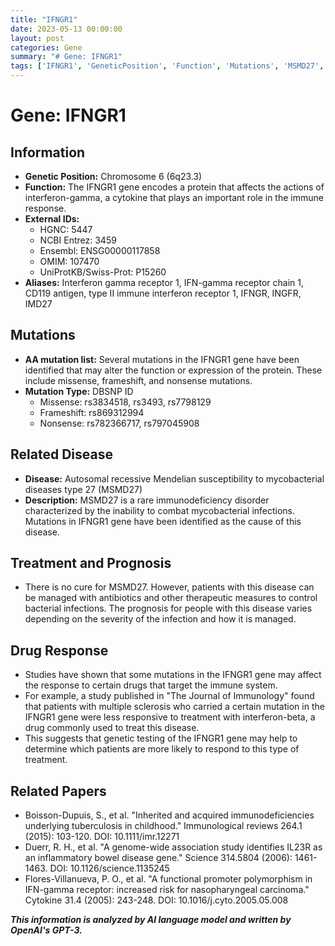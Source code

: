 ```yaml
---
title: "IFNGR1"
date: 2023-05-13 00:00:00
layout: post
categories: Gene
summary: "# Gene: IFNGR1"
tags: ['IFNGR1', 'GeneticPosition', 'Function', 'Mutations', 'MSMD27', 'DrugResponse', 'RelatedPapers', 'Immunodeficiency']
---
```


# Gene: IFNGR1

## Information

- **Genetic Position:** Chromosome 6 (6q23.3)
- **Function:** The IFNGR1 gene encodes a protein that affects the actions of interferon-gamma, a cytokine that plays an important role in the immune response.
- **External IDs:** 
    - HGNC: 5447
    - NCBI Entrez: 3459
    - Ensembl: ENSG00000117858
    - OMIM: 107470
    - UniProtKB/Swiss-Prot: P15260
- **Aliases:** Interferon gamma receptor 1, IFN-gamma receptor chain 1, CD119 antigen, type II immune interferon receptor 1, IFNGR, INGFR, IMD27

## Mutations

- **AA mutation list:** Several mutations in the IFNGR1 gene have been identified that may alter the function or expression of the protein. These include missense, frameshift, and nonsense mutations.
- **Mutation Type:** DBSNP ID
    - Missense: rs3834518, rs3493, rs7798129
    - Frameshift: rs869312994
    - Nonsense: rs782366717, rs797045908

## Related Disease

- **Disease:** Autosomal recessive Mendelian susceptibility to mycobacterial diseases type 27 (MSMD27)
- **Description:** MSMD27 is a rare immunodeficiency disorder characterized by the inability to combat mycobacterial infections. Mutations in IFNGR1 gene have been identified as the cause of this disease.

## Treatment and Prognosis

- There is no cure for MSMD27. However, patients with this disease can be managed with antibiotics and other therapeutic measures to control bacterial infections. The prognosis for people with this disease varies depending on the severity of the infection and how it is managed.

## Drug Response

- Studies have shown that some mutations in the IFNGR1 gene may affect the response to certain drugs that target the immune system.
- For example, a study published in "The Journal of Immunology" found that patients with multiple sclerosis who carried a certain mutation in the IFNGR1 gene were less responsive to treatment with interferon-beta, a drug commonly used to treat this disease.
- This suggests that genetic testing of the IFNGR1 gene may help to determine which patients are more likely to respond to this type of treatment.

## Related Papers

- Boisson-Dupuis, S., et al. "Inherited and acquired immunodeficiencies underlying tuberculosis in childhood." Immunological reviews 264.1 (2015): 103-120. DOI: 10.1111/imr.12271
- Duerr, R. H., et al. "A genome-wide association study identifies IL23R as an inflammatory bowel disease gene." Science 314.5804 (2006): 1461-1463. DOI: 10.1126/science.1135245
- Flores-Villanueva, P. O., et al. "A functional promoter polymorphism in IFN-gamma receptor: increased risk for nasopharyngeal carcinoma." Cytokine 31.4 (2005): 243-248. DOI: 10.1016/j.cyto.2005.05.008

**_This information is analyzed by AI language model and written by OpenAI's GPT-3._**
